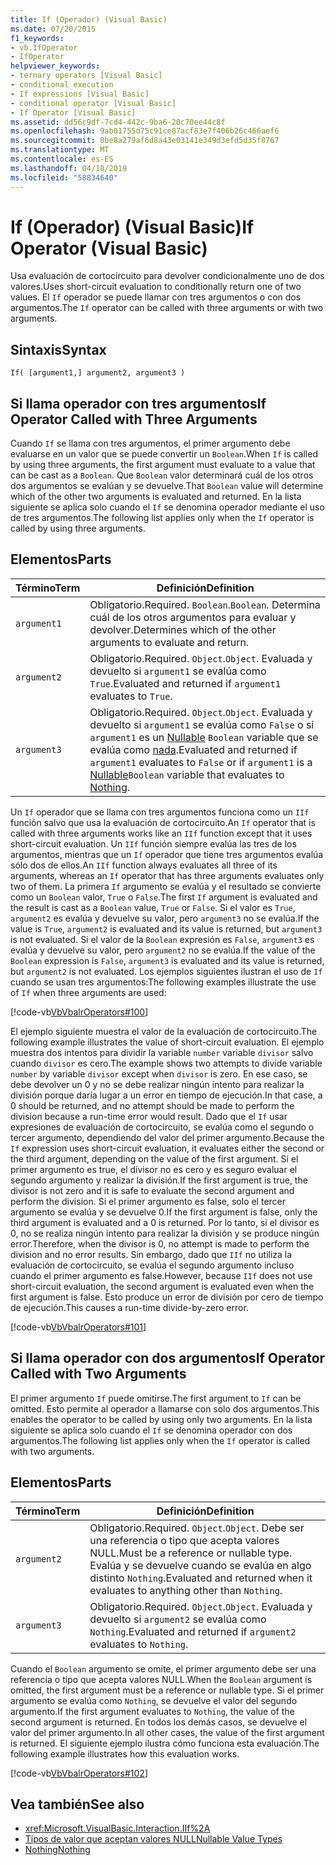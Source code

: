 ```yaml
---
title: If (Operador) (Visual Basic)
ms.date: 07/20/2015
f1_keywords:
- vb.IfOperator
- IfOperator
helpviewer_keywords:
- ternary operators [Visual Basic]
- conditional execution
- If expressions [Visual Basic]
- conditional operator [Visual Basic]
- If Operator [Visual Basic]
ms.assetid: dd56c9df-7cd4-442c-9ba6-20c70ee44c8f
ms.openlocfilehash: 9ab01755d75c91ce87acf83e7f406b26c466aef6
ms.sourcegitcommit: 0be8a279af6d8a43e03141e349d3efd5d35f8767
ms.translationtype: MT
ms.contentlocale: es-ES
ms.lasthandoff: 04/18/2019
ms.locfileid: "58834640"
---
```

# <a name="if-operator-visual-basic"></a><span data-ttu-id="5edb5-102">If (Operador) (Visual Basic)</span><span class="sxs-lookup"><span data-stu-id="5edb5-102">If Operator (Visual Basic)</span></span>
<span data-ttu-id="5edb5-103">Usa evaluación de cortocircuito para devolver condicionalmente uno de dos valores.</span><span class="sxs-lookup"><span data-stu-id="5edb5-103">Uses short-circuit evaluation to conditionally return one of two values.</span></span> <span data-ttu-id="5edb5-104">El `If` operador se puede llamar con tres argumentos o con dos argumentos.</span><span class="sxs-lookup"><span data-stu-id="5edb5-104">The `If` operator can be called with three arguments or with two arguments.</span></span>  
  
## <a name="syntax"></a><span data-ttu-id="5edb5-105">Sintaxis</span><span class="sxs-lookup"><span data-stu-id="5edb5-105">Syntax</span></span>  
  
```  
If( [argument1,] argument2, argument3 )  
```  
  
## <a name="if-operator-called-with-three-arguments"></a><span data-ttu-id="5edb5-106">Si llama operador con tres argumentos</span><span class="sxs-lookup"><span data-stu-id="5edb5-106">If Operator Called with Three Arguments</span></span>  
 <span data-ttu-id="5edb5-107">Cuando `If` se llama con tres argumentos, el primer argumento debe evaluarse en un valor que se puede convertir un `Boolean`.</span><span class="sxs-lookup"><span data-stu-id="5edb5-107">When `If` is called by using three arguments, the first argument must evaluate to a value that can be cast as a `Boolean`.</span></span> <span data-ttu-id="5edb5-108">Que `Boolean` valor determinará cuál de los otros dos argumentos se evalúan y se devuelve.</span><span class="sxs-lookup"><span data-stu-id="5edb5-108">That `Boolean` value will determine which of the other two arguments is evaluated and returned.</span></span> <span data-ttu-id="5edb5-109">En la lista siguiente se aplica solo cuando el `If` se denomina operador mediante el uso de tres argumentos.</span><span class="sxs-lookup"><span data-stu-id="5edb5-109">The following list applies only when the `If` operator is called by using three arguments.</span></span>  
  
## <a name="parts"></a><span data-ttu-id="5edb5-110">Elementos</span><span class="sxs-lookup"><span data-stu-id="5edb5-110">Parts</span></span>  
  
|<span data-ttu-id="5edb5-111">Término</span><span class="sxs-lookup"><span data-stu-id="5edb5-111">Term</span></span>|<span data-ttu-id="5edb5-112">Definición</span><span class="sxs-lookup"><span data-stu-id="5edb5-112">Definition</span></span>|  
|---|---|  
|`argument1`|<span data-ttu-id="5edb5-113">Obligatorio.</span><span class="sxs-lookup"><span data-stu-id="5edb5-113">Required.</span></span> <span data-ttu-id="5edb5-114">`Boolean`.</span><span class="sxs-lookup"><span data-stu-id="5edb5-114">`Boolean`.</span></span> <span data-ttu-id="5edb5-115">Determina cuál de los otros argumentos para evaluar y devolver.</span><span class="sxs-lookup"><span data-stu-id="5edb5-115">Determines which of the other arguments to evaluate and return.</span></span>|  
|`argument2`|<span data-ttu-id="5edb5-116">Obligatorio.</span><span class="sxs-lookup"><span data-stu-id="5edb5-116">Required.</span></span> <span data-ttu-id="5edb5-117">`Object`.</span><span class="sxs-lookup"><span data-stu-id="5edb5-117">`Object`.</span></span> <span data-ttu-id="5edb5-118">Evaluada y devuelto si `argument1` se evalúa como `True`.</span><span class="sxs-lookup"><span data-stu-id="5edb5-118">Evaluated and returned if `argument1` evaluates to `True`.</span></span>|  
|`argument3`|<span data-ttu-id="5edb5-119">Obligatorio.</span><span class="sxs-lookup"><span data-stu-id="5edb5-119">Required.</span></span> <span data-ttu-id="5edb5-120">`Object`.</span><span class="sxs-lookup"><span data-stu-id="5edb5-120">`Object`.</span></span> <span data-ttu-id="5edb5-121">Evaluada y devuelto si `argument1` se evalúa como `False` o si `argument1` es un [Nullable](../../../visual-basic/programming-guide/language-features/data-types/nullable-value-types.md) `Boolean` variable que se evalúa como [nada](../../../visual-basic/language-reference/nothing.md).</span><span class="sxs-lookup"><span data-stu-id="5edb5-121">Evaluated and returned if `argument1` evaluates to `False` or if `argument1` is a [Nullable](../../../visual-basic/programming-guide/language-features/data-types/nullable-value-types.md)`Boolean` variable that evaluates to [Nothing](../../../visual-basic/language-reference/nothing.md).</span></span>|  
  
 <span data-ttu-id="5edb5-122">Un `If` operador que se llama con tres argumentos funciona como un `IIf` función salvo que usa la evaluación de cortocircuito.</span><span class="sxs-lookup"><span data-stu-id="5edb5-122">An `If` operator that is called with three arguments works like an `IIf` function except that it uses short-circuit evaluation.</span></span> <span data-ttu-id="5edb5-123">Un `IIf` función siempre evalúa las tres de los argumentos, mientras que un `If` operador que tiene tres argumentos evalúa sólo dos de ellos.</span><span class="sxs-lookup"><span data-stu-id="5edb5-123">An `IIf` function always evaluates all three of its arguments, whereas an `If` operator that has three arguments evaluates only two of them.</span></span> <span data-ttu-id="5edb5-124">La primera `If` argumento se evalúa y el resultado se convierte como un `Boolean` valor, `True` o `False`.</span><span class="sxs-lookup"><span data-stu-id="5edb5-124">The first `If` argument is evaluated and the result is cast as a `Boolean` value, `True` or `False`.</span></span> <span data-ttu-id="5edb5-125">Si el valor es `True`, `argument2` es evalúa y devuelve su valor, pero `argument3` no se evalúa.</span><span class="sxs-lookup"><span data-stu-id="5edb5-125">If the value is `True`, `argument2` is evaluated and its value is returned, but `argument3` is not evaluated.</span></span> <span data-ttu-id="5edb5-126">Si el valor de la `Boolean` expresión es `False`, `argument3` es evalúa y devuelve su valor, pero `argument2` no se evalúa.</span><span class="sxs-lookup"><span data-stu-id="5edb5-126">If the value of the `Boolean` expression is `False`, `argument3` is evaluated and its value is returned, but `argument2` is not evaluated.</span></span> <span data-ttu-id="5edb5-127">Los ejemplos siguientes ilustran el uso de `If` cuando se usan tres argumentos:</span><span class="sxs-lookup"><span data-stu-id="5edb5-127">The following examples illustrate the use of `If` when three arguments are used:</span></span>  
  
 [!code-vb[VbVbalrOperators#100](~/samples/snippets/visualbasic/VS_Snippets_VBCSharp/VbVbalrOperators/VB/Class4.vb#100)]  
  
 <span data-ttu-id="5edb5-128">El ejemplo siguiente muestra el valor de la evaluación de cortocircuito.</span><span class="sxs-lookup"><span data-stu-id="5edb5-128">The following example illustrates the value of short-circuit evaluation.</span></span> <span data-ttu-id="5edb5-129">El ejemplo muestra dos intentos para dividir la variable `number` variable `divisor` salvo cuando `divisor` es cero.</span><span class="sxs-lookup"><span data-stu-id="5edb5-129">The example shows two attempts to divide variable `number` by variable `divisor` except when `divisor` is zero.</span></span> <span data-ttu-id="5edb5-130">En ese caso, se debe devolver un 0 y no se debe realizar ningún intento para realizar la división porque daría lugar a un error en tiempo de ejecución.</span><span class="sxs-lookup"><span data-stu-id="5edb5-130">In that case, a 0 should be returned, and no attempt should be made to perform the division because a run-time error would result.</span></span> <span data-ttu-id="5edb5-131">Dado que el `If` usar expresiones de evaluación de cortocircuito, se evalúa como el segundo o tercer argumento, dependiendo del valor del primer argumento.</span><span class="sxs-lookup"><span data-stu-id="5edb5-131">Because the `If` expression uses short-circuit evaluation, it evaluates either the second or the third argument, depending on the value of the first argument.</span></span> <span data-ttu-id="5edb5-132">Si el primer argumento es true, el divisor no es cero y es seguro evaluar el segundo argumento y realizar la división.</span><span class="sxs-lookup"><span data-stu-id="5edb5-132">If the first argument is true, the divisor is not zero and it is safe to evaluate the second argument and perform the division.</span></span> <span data-ttu-id="5edb5-133">Si el primer argumento es false, solo el tercer argumento se evalúa y se devuelve 0.</span><span class="sxs-lookup"><span data-stu-id="5edb5-133">If the first argument is false, only the third argument is evaluated and a 0 is returned.</span></span> <span data-ttu-id="5edb5-134">Por lo tanto, si el divisor es 0, no se realiza ningún intento para realizar la división y se produce ningún error.</span><span class="sxs-lookup"><span data-stu-id="5edb5-134">Therefore, when the divisor is 0, no attempt is made to perform the division and no error results.</span></span> <span data-ttu-id="5edb5-135">Sin embargo, dado que `IIf` no utiliza la evaluación de cortocircuito, se evalúa el segundo argumento incluso cuando el primer argumento es false.</span><span class="sxs-lookup"><span data-stu-id="5edb5-135">However, because `IIf` does not use short-circuit evaluation, the second argument is evaluated even when the first argument is false.</span></span> <span data-ttu-id="5edb5-136">Esto produce un error de división por cero de tiempo de ejecución.</span><span class="sxs-lookup"><span data-stu-id="5edb5-136">This causes a run-time divide-by-zero error.</span></span>  
  
 [!code-vb[VbVbalrOperators#101](~/samples/snippets/visualbasic/VS_Snippets_VBCSharp/VbVbalrOperators/VB/Class4.vb#101)]  
  
## <a name="if-operator-called-with-two-arguments"></a><span data-ttu-id="5edb5-137">Si llama operador con dos argumentos</span><span class="sxs-lookup"><span data-stu-id="5edb5-137">If Operator Called with Two Arguments</span></span>  
 <span data-ttu-id="5edb5-138">El primer argumento `If` puede omitirse.</span><span class="sxs-lookup"><span data-stu-id="5edb5-138">The first argument to `If` can be omitted.</span></span> <span data-ttu-id="5edb5-139">Esto permite al operador a llamarse con solo dos argumentos.</span><span class="sxs-lookup"><span data-stu-id="5edb5-139">This enables the operator to be called by using only two arguments.</span></span> <span data-ttu-id="5edb5-140">En la lista siguiente se aplica solo cuando el `If` se denomina operador con dos argumentos.</span><span class="sxs-lookup"><span data-stu-id="5edb5-140">The following list applies only when the `If` operator is called with two arguments.</span></span>  
  
## <a name="parts"></a><span data-ttu-id="5edb5-141">Elementos</span><span class="sxs-lookup"><span data-stu-id="5edb5-141">Parts</span></span>  
  
|<span data-ttu-id="5edb5-142">Término</span><span class="sxs-lookup"><span data-stu-id="5edb5-142">Term</span></span>|<span data-ttu-id="5edb5-143">Definición</span><span class="sxs-lookup"><span data-stu-id="5edb5-143">Definition</span></span>|  
|---|---|  
|`argument2`|<span data-ttu-id="5edb5-144">Obligatorio.</span><span class="sxs-lookup"><span data-stu-id="5edb5-144">Required.</span></span> <span data-ttu-id="5edb5-145">`Object`.</span><span class="sxs-lookup"><span data-stu-id="5edb5-145">`Object`.</span></span> <span data-ttu-id="5edb5-146">Debe ser una referencia o tipo que acepta valores NULL.</span><span class="sxs-lookup"><span data-stu-id="5edb5-146">Must be a reference or nullable type.</span></span> <span data-ttu-id="5edb5-147">Evalúa y se devuelve cuando se evalúa en algo distinto `Nothing`.</span><span class="sxs-lookup"><span data-stu-id="5edb5-147">Evaluated and returned when it evaluates to anything other than `Nothing`.</span></span>|  
|`argument3`|<span data-ttu-id="5edb5-148">Obligatorio.</span><span class="sxs-lookup"><span data-stu-id="5edb5-148">Required.</span></span> <span data-ttu-id="5edb5-149">`Object`.</span><span class="sxs-lookup"><span data-stu-id="5edb5-149">`Object`.</span></span> <span data-ttu-id="5edb5-150">Evaluada y devuelto si `argument2` se evalúa como `Nothing`.</span><span class="sxs-lookup"><span data-stu-id="5edb5-150">Evaluated and returned if `argument2` evaluates to `Nothing`.</span></span>|  
  
 <span data-ttu-id="5edb5-151">Cuando el `Boolean` argumento se omite, el primer argumento debe ser una referencia o tipo que acepta valores NULL.</span><span class="sxs-lookup"><span data-stu-id="5edb5-151">When the `Boolean` argument is omitted, the first argument must be a reference or nullable type.</span></span> <span data-ttu-id="5edb5-152">Si el primer argumento se evalúa como `Nothing`, se devuelve el valor del segundo argumento.</span><span class="sxs-lookup"><span data-stu-id="5edb5-152">If the first argument evaluates to `Nothing`, the value of the second argument is returned.</span></span> <span data-ttu-id="5edb5-153">En todos los demás casos, se devuelve el valor del primer argumento.</span><span class="sxs-lookup"><span data-stu-id="5edb5-153">In all other cases, the value of the first argument is returned.</span></span> <span data-ttu-id="5edb5-154">El siguiente ejemplo ilustra cómo funciona esta evaluación.</span><span class="sxs-lookup"><span data-stu-id="5edb5-154">The following example illustrates how this evaluation works.</span></span>  
  
 [!code-vb[VbVbalrOperators#102](~/samples/snippets/visualbasic/VS_Snippets_VBCSharp/VbVbalrOperators/VB/Class4.vb#102)]  
  
## <a name="see-also"></a><span data-ttu-id="5edb5-155">Vea también</span><span class="sxs-lookup"><span data-stu-id="5edb5-155">See also</span></span>

- <xref:Microsoft.VisualBasic.Interaction.IIf%2A>
- [<span data-ttu-id="5edb5-156">Tipos de valor que aceptan valores NULL</span><span class="sxs-lookup"><span data-stu-id="5edb5-156">Nullable Value Types</span></span>](../../../visual-basic/programming-guide/language-features/data-types/nullable-value-types.md)
- [<span data-ttu-id="5edb5-157">Nothing</span><span class="sxs-lookup"><span data-stu-id="5edb5-157">Nothing</span></span>](../../../visual-basic/language-reference/nothing.md)
